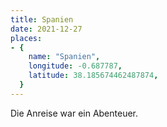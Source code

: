 ```yaml
---
title: Spanien
date: 2021-12-27
places:
- {
    name: "Spanien",
    longitude: -0.687787,
    latitude: 38.185674462487874,
  }
---
```


Die Anreise war ein Abenteuer.
